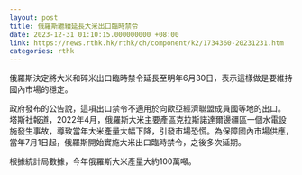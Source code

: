 ```yaml
---
layout: post
title: 俄羅斯繼續延長大米出口臨時禁令
date: 2023-12-31 01:10:15.000000000 +08:00
link: https://news.rthk.hk/rthk/ch/component/k2/1734360-20231231.htm
categories: rthk
---
```


俄羅斯決定將大米和碎米出口臨時禁令延長至明年6月30日，表示這樣做是要維持國內市場的穩定。 

政府發布的公告說，這項出口禁令不適用於向歐亞經濟聯盟成員國等地的出口。　
　
塔斯社報道，2022年4月，俄羅斯大米主要產區克拉斯諾達爾邊疆區一個水電設施發生事故，導致當年大米產量大幅下降，引發市場恐慌。為保障國內市場供應，當年7月1日起，俄羅斯開始實施大米出口臨時禁令，之後多次延期。

根據統計局數據，今年俄羅斯大米產量大約100萬噸。
